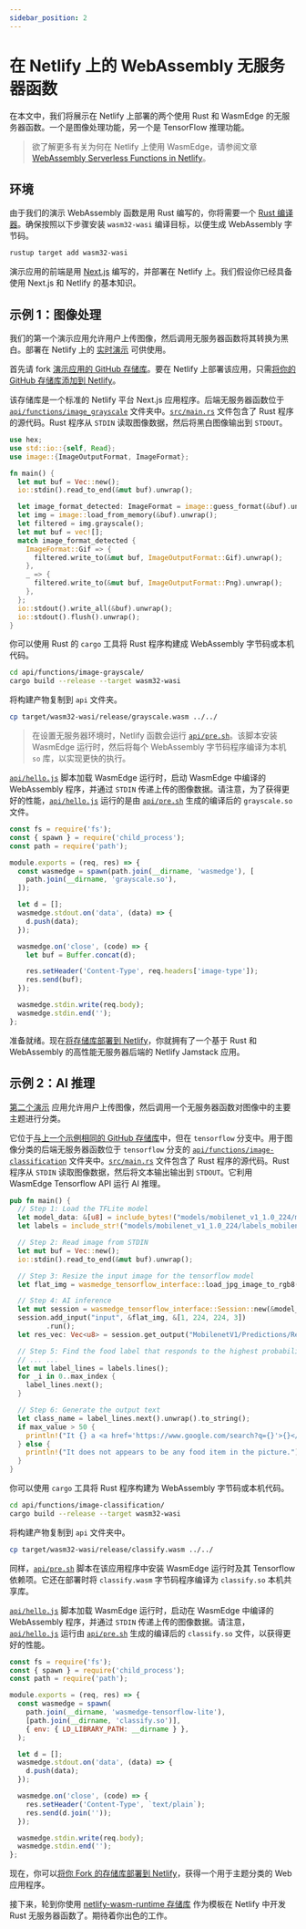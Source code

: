 ```yaml
---
sidebar_position: 2
---
```

# 在 Netlify 上的 WebAssembly 无服务器函数

在本文中，我们将展示在 Netlify 上部署的两个使用 Rust 和 WasmEdge 的无服务器函数。一个是图像处理功能，另一个是 TensorFlow 推理功能。

> 欲了解更多有关为何在 Netlify 上使用 WasmEdge，请参阅文章 [WebAssembly Serverless Functions in Netlify](https://www.secondstate.io/articles/netlify-wasmedge-webassembly-rust-serverless/)。

## 环境

由于我们的演示 WebAssembly 函数是用 Rust 编写的，你将需要一个 [Rust 编译器](https://www.rust-lang.org/tools/install)。确保按照以下步骤安装 `wasm32-wasi` 编译目标，以便生成 WebAssembly 字节码。

```bash
rustup target add wasm32-wasi
```

演示应用的前端是用 [Next.js](https://nextjs.org/) 编写的，并部署在 Netlify 上。我们假设你已经具备使用 Next.js 和 Netlify 的基本知识。

## 示例 1：图像处理

我们的第一个演示应用允许用户上传图像，然后调用无服务器函数将其转换为黑白。部署在 Netlify 上的 [实时演示](https://60fe22f9ff623f0007656040--reverent-hodgkin-dc1f51.netlify.app/) 可供使用。

首先请 fork [演示应用的 GitHub 存储库](https://github.com/second-state/netlify-wasm-runtime)。要在 Netlify 上部署该应用，只需[将你的 GitHub 存储库添加到 Netlify](https://www.netlify.com/blog/2016/09/29/a-step-by-step-guide-deploying-on-netlify/)。

该存储库是一个标准的 Netlify 平台 Next.js 应用程序。后端无服务器函数位于 [`api/functions/image_grayscale`](https://github.com/second-state/netlify-wasm-runtime/tree/main/api/functions/image-grayscale) 文件夹中。[`src/main.rs`](https://github.com/second-state/netlify-wasm-runtime/blob/main/api/functions/image-grayscale/src/main.rs) 文件包含了 Rust 程序的源代码。Rust 程序从 `STDIN` 读取图像数据，然后将黑白图像输出到 `STDOUT`。


```rust
use hex;
use std::io::{self, Read};
use image::{ImageOutputFormat, ImageFormat};

fn main() {
  let mut buf = Vec::new();
  io::stdin().read_to_end(&mut buf).unwrap();

  let image_format_detected: ImageFormat = image::guess_format(&buf).unwrap();
  let img = image::load_from_memory(&buf).unwrap();
  let filtered = img.grayscale();
  let mut buf = vec![];
  match image_format_detected {
    ImageFormat::Gif => {
      filtered.write_to(&mut buf, ImageOutputFormat::Gif).unwrap();
    },
    _ => {
      filtered.write_to(&mut buf, ImageOutputFormat::Png).unwrap();
    },
  };
  io::stdout().write_all(&buf).unwrap();
  io::stdout().flush().unwrap();
}
```

你可以使用 Rust 的 `cargo` 工具将 Rust 程序构建成 WebAssembly 字节码或本机代码。

```bash
cd api/functions/image-grayscale/
cargo build --release --target wasm32-wasi
```

将构建产物复制到 `api` 文件夹。

```bash
cp target/wasm32-wasi/release/grayscale.wasm ../../
```

> 在设置无服务器环境时，Netlify 函数会运行 [`api/pre.sh`](https://github.com/second-state/netlify-wasm-runtime/blob/main/api/pre.sh)。该脚本安装 WasmEdge 运行时，然后将每个 WebAssembly 字节码程序编译为本机 `so` 库，以实现更快的执行。

[`api/hello.js`](https://github.com/second-state/netlify-wasm-runtime/blob/main/api/hello.js) 脚本加载 WasmEdge 运行时，启动 WasmEdge 中编译的 WebAssembly 程序，并通过 `STDIN` 传递上传的图像数据。请注意，为了获得更好的性能，[`api/hello.js`](https://github.com/second-state/netlify-wasm-runtime/blob/main/api/hello.js) 运行的是由 [`api/pre.sh`](https://github.com/second-state/netlify-wasm-runtime/blob/main/api/pre.sh) 生成的编译后的 `grayscale.so` 文件。

```javascript
const fs = require('fs');
const { spawn } = require('child_process');
const path = require('path');

module.exports = (req, res) => {
  const wasmedge = spawn(path.join(__dirname, 'wasmedge'), [
    path.join(__dirname, 'grayscale.so'),
  ]);

  let d = [];
  wasmedge.stdout.on('data', (data) => {
    d.push(data);
  });

  wasmedge.on('close', (code) => {
    let buf = Buffer.concat(d);

    res.setHeader('Content-Type', req.headers['image-type']);
    res.send(buf);
  });

  wasmedge.stdin.write(req.body);
  wasmedge.stdin.end('');
};
```

准备就绪。现在[将存储库部署到 Netlify](https://www.netlify.com/blog/2016/09/29/a-step-by-step-guide-deploying-on-netlify/)，你就拥有了一个基于 Rust 和 WebAssembly 的高性能无服务器后端的 Netlify Jamstack 应用。

## 示例 2：AI 推理

[第二个演示](https://60ff7e2d10fe590008db70a9--reverent-hodgkin-dc1f51.netlify.app/) 应用允许用户上传图像，然后调用一个无服务器函数对图像中的主要主题进行分类。

它位于[与上一个示例相同的 GitHub 存储库](https://github.com/second-state/netlify-wasm-runtime/tree/tensorflow)中，但在 `tensorflow` 分支中。用于图像分类的后端无服务器函数位于 `tensorflow` 分支的 [`api/functions/image-classification`](https://github.com/second-state/netlify-wasm-runtime/tree/tensorflow/api/functions/image-classification) 文件夹中。[`src/main.rs`](https://github.com/second-state/netlify-wasm-runtime/blob/tensorflow/api/functions/image-classification/src/main.rs) 文件包含了 Rust 程序的源代码。Rust 程序从 `STDIN` 读取图像数据，然后将文本输出输出到 `STDOUT`。它利用 WasmEdge Tensorflow API 运行 AI 推理。

```rust
pub fn main() {
  // Step 1: Load the TFLite model
  let model_data: &[u8] = include_bytes!("models/mobilenet_v1_1.0_224/mobilenet_v1_1.0_224_quant.tflite");
  let labels = include_str!("models/mobilenet_v1_1.0_224/labels_mobilenet_quant_v1_224.txt");

  // Step 2: Read image from STDIN
  let mut buf = Vec::new();
  io::stdin().read_to_end(&mut buf).unwrap();

  // Step 3: Resize the input image for the tensorflow model
  let flat_img = wasmedge_tensorflow_interface::load_jpg_image_to_rgb8(&buf, 224, 224);

  // Step 4: AI inference
  let mut session = wasmedge_tensorflow_interface::Session::new(&model_data, wasmedge_tensorflow_interface::ModelType::TensorFlowLite);
  session.add_input("input", &flat_img, &[1, 224, 224, 3])
         .run();
  let res_vec: Vec<u8> = session.get_output("MobilenetV1/Predictions/Reshape_1");

  // Step 5: Find the food label that responds to the highest probability in res_vec
  // ... ...
  let mut label_lines = labels.lines();
  for _i in 0..max_index {
    label_lines.next();
  }

  // Step 6: Generate the output text
  let class_name = label_lines.next().unwrap().to_string();
  if max_value > 50 {
    println!("It {} a <a href='https://www.google.com/search?q={}'>{}</a> in the picture", confidence.to_string(), class_name, class_name);
  } else {
    println!("It does not appears to be any food item in the picture.");
  }
}
```

你可以使用 `cargo` 工具将 Rust 程序构建为 WebAssembly 字节码或本机代码。

```bash
cd api/functions/image-classification/
cargo build --release --target wasm32-wasi
```

将构建产物复制到 `api` 文件夹中。

```bash
cp target/wasm32-wasi/release/classify.wasm ../../
```

同样，[`api/pre.sh`](https://github.com/second-state/netlify-wasm-runtime/blob/tensorflow/api/pre.sh) 脚本在该应用程序中安装 WasmEdge 运行时及其 Tensorflow 依赖项。它还在部署时将 `classify.wasm` 字节码程序编译为 `classify.so` 本机共享库。

[`api/hello.js`](https://github.com/second-state/netlify-wasm-runtime/blob/tensorflow/api/hello.js) 脚本加载 WasmEdge 运行时，启动在 WasmEdge 中编译的 WebAssembly 程序，并通过 `STDIN` 传递上传的图像数据。请注意，[`api/hello.js`](https://github.com/second-state/netlify-wasm-runtime/blob/tensorflow/api/hello.js) 运行由 [`api/pre.sh`](https://github.com/second-state/netlify-wasm-runtime/blob/tensorflow/api/pre.sh) 生成的编译后的 `classify.so` 文件，以获得更好的性能。

```javascript
const fs = require('fs');
const { spawn } = require('child_process');
const path = require('path');

module.exports = (req, res) => {
  const wasmedge = spawn(
    path.join(__dirname, 'wasmedge-tensorflow-lite'),
    [path.join(__dirname, 'classify.so')],
    { env: { LD_LIBRARY_PATH: __dirname } },
  );

  let d = [];
  wasmedge.stdout.on('data', (data) => {
    d.push(data);
  });

  wasmedge.on('close', (code) => {
    res.setHeader('Content-Type', `text/plain`);
    res.send(d.join(''));
  });

  wasmedge.stdin.write(req.body);
  wasmedge.stdin.end('');
};
```

现在，你可以[将你 Fork 的存储库部署到 Netlify](https://www.netlify.com/blog/2016/09/29/a-step-by-step-guide-deploying-on-netlify/)，获得一个用于主题分类的 Web 应用程序。

接下来，轮到你使用 [netlify-wasm-runtime 存储库](https://github.com/second-state/netlify-wasm-runtime) 作为模板在 Netlify 中开发 Rust 无服务器函数了。期待着你出色的工作。

